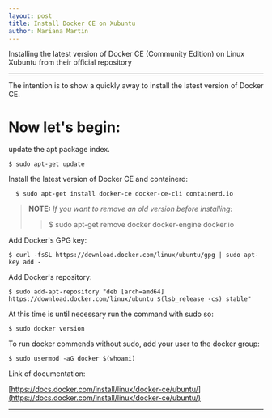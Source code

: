 ```yaml
---
layout: post
title: Install Docker CE on Xubuntu
author: Mariana Martin
---
```


Installing  the latest version of Docker CE (Community Edition) on Linux Xubuntu from their official repository

---

The intention is to show a quickly away to install the latest version of Docker CE.


# Now let's begin:


update the apt package index.

    $ sudo apt-get update

   
Install the latest version of Docker CE and containerd:

      $ sudo apt-get install docker-ce docker-ce-cli containerd.io

> **NOTE:** *If you want to remove an old version before installing:*
>>$ sudo apt-get remove docker docker-engine docker.io

    

Add Docker's GPG key:
   
    $ curl -fsSL https://download.docker.com/linux/ubuntu/gpg | sudo apt-key add -

Add Docker's repository:
    
    $ sudo add-apt-repository "deb [arch=amd64] https://download.docker.com/linux/ubuntu $(lsb_release -cs) stable"


At this time is until necessary  run the command with sudo so:

    $ sudo docker version

   
To run docker commends without sudo, add your user to the docker group:

    $ sudo usermod -aG docker $(whoami)
  

 Link of documentation: 

 [https://docs.docker.com/install/linux/docker-ce/ubuntu/](https://docs.docker.com/install/linux/docker-ce/ubuntu/)
 
-----
